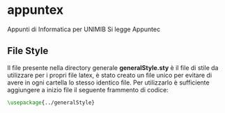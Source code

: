 # appuntex

Appunti di Informatica per UNIMIB
Si legge Appuntec

## File Style

Il file presente nella directory generale **generalStyle.sty** è il file di stile da utilizzare per i propri file latex,
è stato creato un file unico per evitare di avere in ogni cartella lo stesso identico file.
Per utilizzarlo è sufficiente aggiungere a inizio file il seguente frammento di codice:

```latex
\usepackage{../generalStyle}
```
